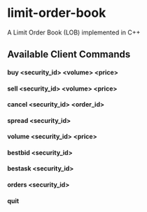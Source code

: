 # limit-order-book
A Limit Order Book (LOB) implemented in C++

## Available Client Commands

#### buy \<security_id> \<volume> \<price>

#### sell \<security_id> \<volume> \<price>

#### cancel \<security_id> \<order_id>

#### spread \<security_id>

#### volume \<security_id> \<price>

#### bestbid \<security_id>

#### bestask \<security_id>

#### orders \<security_id>

#### quit

